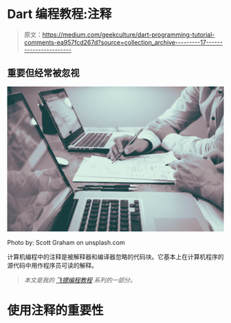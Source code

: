 # Dart 编程教程:注释

> 原文：<https://medium.com/geekculture/dart-programming-tutorial-comments-ea957fcd267d?source=collection_archive---------17----------------------->

## 重要但经常被忽视

![](img/c569f061e3d075a15e10f3a51a5a5e6e.png)

Photo by: Scott Graham on unsplash.com

计算机编程中的注释是被解释器和编译器忽略的代码块。它基本上在计算机程序的源代码中用作程序员可读的解释。

> *本文是我的* [*飞镖编程教程*](https://arc-sosangyo.medium.com/list/introduction-to-dart-programming-ee22f349ff01) *系列的一部分。*

# 使用注释的重要性